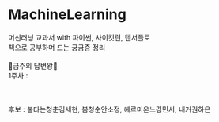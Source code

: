 # MachineLearning
머신러닝 교과서 with 파이썬, 사이킷런, 텐서플로 <br/>
책으로 공부하며 드는 궁금증 정리
<br/><br/>
:crown:금주의 답변왕:crown: <br/> 
1주차 : 


<br/> 
<br/> 
후보 : 불타는청춘김세현, 봄청순안소정, 헤르미온느김민서, 내거권하은
